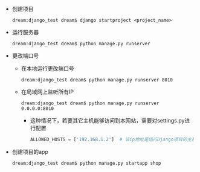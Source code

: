 - 创建项目

  ```shell
  dream:django_test dream$ django startproject <project_name>
  ```

- 运行服务器

  ```shell
  dream:django_test dream$ python manage.py runserver
  ```
  
- 更改端口号

  - 在本地运行更改端口号

    ```shell
    dream:django_test dream$ python manage.py runserver 8010
    ```

  - 在局域网上监听所有IP

    ```shell
    dream:django_test dream$ python manage.py runserver 0.0.0.0:8010
    ```

    - 这种情况下，若要其它主机能够访问到本网站，需要对settings.py进行配置

      ```python
      ALLOWED_HOSTS = ['192.168.1.2']  # 该ip地址是运行Django项目的主机的IP地址
      ```

- 创建项目的app	

  ```shell
  dream:django_test dream$ python manage.py startapp shop
  ```

  
